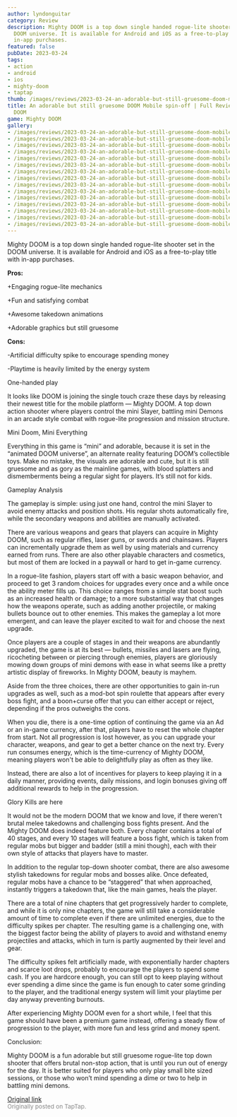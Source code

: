 ```yaml
---
author: lyndonguitar
category: Review
description: Mighty DOOM is a top down single handed rogue-lite shooter set in the
  DOOM universe. It is available for Android and iOS as a free-to-play title with
  in-app purchases.
featured: false
pubDate: 2023-03-24
tags:
- action
- android
- ios
- mighty-doom
- taptap
thumb: /images/reviews/2023-03-24-an-adorable-but-still-gruesome-doom-mobile-spin-off--full-review---mighty-doom-0.avif
title: An adorable but still gruesome DOOM Mobile spin-off | Full Review - Mighty
  DOOM
game: Mighty DOOM
gallery:
- /images/reviews/2023-03-24-an-adorable-but-still-gruesome-doom-mobile-spin-off--full-review---mighty-doom-0.avif
- /images/reviews/2023-03-24-an-adorable-but-still-gruesome-doom-mobile-spin-off--full-review---mighty-doom-1.avif
- /images/reviews/2023-03-24-an-adorable-but-still-gruesome-doom-mobile-spin-off--full-review---mighty-doom-2.avif
- /images/reviews/2023-03-24-an-adorable-but-still-gruesome-doom-mobile-spin-off--full-review---mighty-doom-3.avif
- /images/reviews/2023-03-24-an-adorable-but-still-gruesome-doom-mobile-spin-off--full-review---mighty-doom-4.avif
- /images/reviews/2023-03-24-an-adorable-but-still-gruesome-doom-mobile-spin-off--full-review---mighty-doom-5.avif
- /images/reviews/2023-03-24-an-adorable-but-still-gruesome-doom-mobile-spin-off--full-review---mighty-doom-6.avif
- /images/reviews/2023-03-24-an-adorable-but-still-gruesome-doom-mobile-spin-off--full-review---mighty-doom-7.avif
- /images/reviews/2023-03-24-an-adorable-but-still-gruesome-doom-mobile-spin-off--full-review---mighty-doom-8.avif
- /images/reviews/2023-03-24-an-adorable-but-still-gruesome-doom-mobile-spin-off--full-review---mighty-doom-9.avif
- /images/reviews/2023-03-24-an-adorable-but-still-gruesome-doom-mobile-spin-off--full-review---mighty-doom-10.avif
- /images/reviews/2023-03-24-an-adorable-but-still-gruesome-doom-mobile-spin-off--full-review---mighty-doom-11.avif
- /images/reviews/2023-03-24-an-adorable-but-still-gruesome-doom-mobile-spin-off--full-review---mighty-doom-12.avif
- /images/reviews/2023-03-24-an-adorable-but-still-gruesome-doom-mobile-spin-off--full-review---mighty-doom-13.avif
- /images/reviews/2023-03-24-an-adorable-but-still-gruesome-doom-mobile-spin-off--full-review---mighty-doom-14.avif
---
```

Mighty DOOM is a top down single handed rogue-lite shooter set in the DOOM universe. It is available for Android and iOS as a free-to-play title with in-app purchases.


**Pros:**


+Engaging rogue-lite mechanics

+Fun and satisfying combat

+Awesome takedown animations

+Adorable graphics but still gruesome


**Cons:**


-Artificial difficulty spike to encourage spending money

-Playtime is heavily limited by the energy system

One-handed play

It looks like DOOM is joining the single touch craze these days by releasing their newest title for the mobile platform — Mighty DOOM. A top down action shooter where players control the mini Slayer, battling mini Demons in an arcade style combat with rogue-lite progression and mission structure.

Mini Doom, Mini Everything

Everything in this game is “mini” and adorable, because it is set in the “animated DOOM universe”, an alternate reality featuring DOOM’s collectible toys. Make no mistake, the visuals are adorable and cute, but it is still gruesome and as gory as the mainline games, with blood splatters and dismemberments being a regular sight for players. It’s still not for kids.

Gameplay Analysis

The gameplay is simple: using just one hand, control the mini Slayer to avoid enemy attacks and position shots. His regular shots automatically fire, while the secondary weapons and abilities are manually activated.

There are various weapons and gears that players can acquire in Mighty DOOM, such as regular rifles, laser guns, or swords and chainsaws. Players can incrementally upgrade them as well by using materials and currency earned from runs. There are also other playable characters and cosmetics, but most of them are locked in a paywall or hard to get in-game currency.

In a rogue-lite fashion, players start off with a basic weapon behavior, and proceed to get 3 random choices for upgrades every once and a while once the ability meter fills up. This choice ranges from a simple stat boost such as an increased health or damage; to a more substantial way that changes how the weapons operate, such as adding another projectile, or making bullets bounce out to other enemies. This makes the gameplay a lot more emergent, and can leave the player excited to wait for and choose the next upgrade.

Once players are a couple of stages in and their weapons are abundantly upgraded, the game is at its best — bullets, missiles and lasers are flying, ricocheting between or piercing through enemies, players are gloriously mowing down groups of mini demons with ease in what seems like a pretty artistic display of fireworks. In Mighty DOOM, beauty is mayhem.

Aside from the three choices, there are other opportunities to gain in-run upgrades as well, such as a mod-bot spin roulette that appears after every boss fight, and a boon+curse offer that you can either accept or reject, depending if the pros outweighs the cons.

When you die, there is a one-time option of continuing the game via an Ad or an in-game currency, after that, players have to reset the whole chapter from start. Not all progression is lost however, as you can upgrade your character, weapons, and gear to get a better chance on the next try. Every run consumes energy, which is the time-currency of Mighty DOOM, meaning players won't be able to delightfully play as often as they like.

Instead, there are also a lot of incentives for players to keep playing it in a daily manner, providing events, daily missions, and login bonuses giving off additional rewards to help in the progression.

Glory Kills are here

It would not be the modern DOOM that we know and love, if there weren't brutal melee takedowns and challenging boss fights present. And the Mighty DOOM does indeed feature both. Every chapter contains a total of 40 stages, and every 10 stages will feature a boss fight, which is taken from regular mobs but bigger and badder (still a mini though), each with their own style of attacks that players have to master.

In addition to the regular top-down shooter combat, there are also awesome stylish takedowns for regular mobs and bosses alike. Once defeated, regular mobs have a chance to be “staggered” that when approached, instantly triggers a takedown that, like the main games, heals the player.

There are a total of nine chapters that get progressively harder to complete, and while it is only nine chapters, the game will still take a considerable amount of time to complete even if there are unlimited energies, due to the difficulty spikes per chapter. The resulting game is a challenging one, with the biggest factor being the ability of players to avoid and withstand enemy projectiles and attacks, which in turn is partly augmented by their level and gear.

The difficulty spikes felt artificially made, with exponentially harder chapters and scarce loot drops, probably to encourage the players to spend some cash. If you are hardcore enough, you can still opt to keep playing without ever spending a dime since the game is fun enough to cater some grinding to the player, and the traditional energy system will limit your playtime per day anyway preventing burnouts.

After experiencing Mighty DOOM even for a short while, I feel that this game should have been a premium game instead, offering a steady flow of progression to the player, with more fun and less grind and money spent.

Conclusion:

Mighty DOOM is a fun adorable but still gruesome rogue-lite top down shooter that offers brutal non-stop action, that is until you run out of energy for the day. It is better suited for players who only play small bite sized sessions, or those who won’t mind spending a dime or two to help in battling mini demons.

[Original link](https://www.taptap.io/post/4881081)<br><span style="font-size: 0.95em; color: #888;">Originally posted on TapTap.</span>